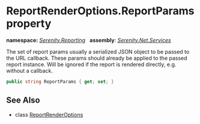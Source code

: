 # ReportRenderOptions.ReportParams property
**namespace:** *[Serenity.Reporting](../../README.md#serenity.reporting-namespace)*   **assembly**: *[Serenity.Net.Services](../../README.md)*

The set of report params usually a serialized JSON object to be passed to the URL callback. These params should already be applied to the passed report instance. Will be ignored if the report is rendered directly, e.g. without a callback.

```csharp
public string ReportParams { get; set; }
```

## See Also

* class [ReportRenderOptions](../ReportRenderOptions.md)